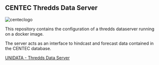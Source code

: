 ## CENTEC Thredds Data Server


![centeclogo](http://www.centec.tecnico.ulisboa.pt/renew2020/App_Themes/Renew2020/Images/IST_logo.jpg)

This repository contains the configuration of a thredds dataserver running on a docker image.

The server acts as an interface to hindcast and forecast data contained in the CENTEC database.

[UNIDATA - Thredds Data Server](https://www.unidata.ucar.edu/software/tds/)
